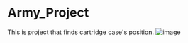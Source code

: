 # Army_Project
This is  project that finds cartridge case's position.
![image](https://github.com/user-attachments/assets/76aaefd2-156e-4419-ac65-3e62bbd643eb)
